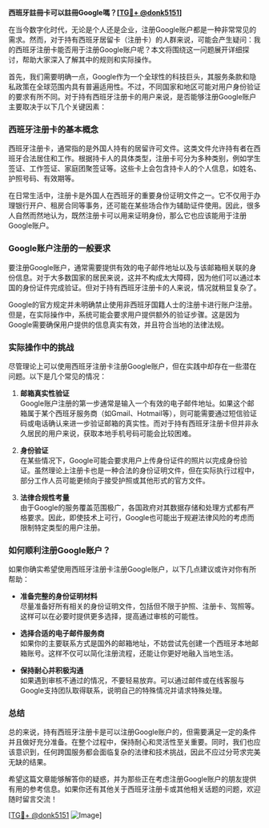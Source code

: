 **西班牙註冊卡可以註冊Google嗎？[[TG💪+ @donk5151](https://t.me/s/donk5151)]**

在当今数字化时代，无论是个人还是企业，注册Google账户都是一种非常常见的需求。然而，对于持有西班牙居留卡（注册卡）的人群来说，可能会产生疑问：我的西班牙注册卡能否用于注册Google账户呢？本文将围绕这一问题展开详细探讨，帮助大家深入了解其中的规则和实际操作。

首先，我们需要明确一点，Google作为一个全球性的科技巨头，其服务条款和隐私政策在全球范围内具有普遍适用性。不过，不同国家和地区可能对用户身份验证的要求有所不同。对于持有西班牙注册卡的用户来说，是否能够注册Google账户主要取决于以下几个关键因素：

### 西班牙注册卡的基本概念

西班牙注册卡，通常指的是外国人持有的居留许可文件。这类文件允许持有者在西班牙合法居住和工作。根据持卡人的具体类型，注册卡可分为多种类别，例如学生签证、工作签证、家庭团聚签证等。这些卡上会包含持卡人的个人信息，如姓名、护照号码、有效期等。

在日常生活中，注册卡是外国人在西班牙的重要身份证明文件之一。它不仅用于办理银行开户、租房合同等事务，还可能在某些场合作为辅助证件使用。因此，很多人自然而然地认为，既然注册卡可以用来证明身份，那么它也应该能用于注册Google账户。

### Google账户注册的一般要求

要注册Google账户，通常需要提供有效的电子邮件地址以及与该邮箱相关联的身份信息。对于大多数国家的居民来说，这并不构成太大障碍，因为他们可以通过本国的身份证件完成验证。但对于持有西班牙注册卡的人来说，情况就稍显复杂了。

Google的官方规定并未明确禁止使用非西班牙国籍人士的注册卡进行账户注册。但是，在实际操作中，系统可能会要求用户提供额外的验证步骤。这是因为Google需要确保用户提供的信息真实有效，并且符合当地的法律法规。

### 实际操作中的挑战

尽管理论上可以使用西班牙注册卡注册Google账户，但在实践中却存在一些潜在问题。以下是几个常见的情况：

1. **邮箱真实性验证**  
   Google账户注册的第一步通常是输入一个有效的电子邮件地址。如果这个邮箱属于某个西班牙服务商（如Gmail、Hotmail等），则可能需要通过短信验证码或电话确认来进一步验证邮箱的真实性。而对于持有西班牙注册卡但并非永久居民的用户来说，获取本地手机号码可能会比较困难。

2. **身份验证**  
   在某些情况下，Google可能会要求用户上传身份证件的照片以完成身份验证。虽然理论上注册卡也是一种合法的身份证明文件，但在实际执行过程中，部分工作人员可能更倾向于接受护照或其他形式的官方文件。

3. **法律合规性考量**  
   由于Google的服务覆盖范围极广，各国政府对其数据存储和处理方式都有严格要求。因此，即使技术上可行，Google也可能出于规避法律风险的考虑而限制特定类型的用户注册。

### 如何顺利注册Google账户？

如果你确实希望使用西班牙注册卡注册Google账户，以下几点建议或许对你有所帮助：

- **准备完整的身份证明材料**  
  尽量准备好所有相关的身份证明文件，包括但不限于护照、注册卡、驾照等。这样可以在必要时提供更多选择，提高通过审核的可能性。

- **选择合适的电子邮件服务商**  
  如果你的主要联系方式是国外的邮箱地址，不妨尝试先创建一个西班牙本地邮箱账号。这样不仅可以简化注册流程，还能让你更好地融入当地生活。

- **保持耐心并积极沟通**  
  如果遇到审核不通过的情况，不要轻易放弃。可以通过邮件或在线客服与Google支持团队取得联系，说明自己的特殊情况并请求特殊处理。

### 总结

总的来说，持有西班牙注册卡是可以注册Google账户的，但需要满足一定的条件并且做好充分准备。在整个过程中，保持耐心和灵活性至关重要。同时，我们也应该意识到，任何跨国服务都会面临复杂的法律和技术挑战，因此不应过分苛求完美无缺的结果。

希望这篇文章能够解答你的疑惑，并为那些正在考虑注册Google账户的朋友提供有用的参考信息。如果你还有其他关于西班牙注册卡或其他相关话题的问题，欢迎随时留言交流！

[[TG💪+ @donk5151](https://t.me/s/donk5151) ![Image](https://i.postimg.cc/rwNCRYN7/Snipaste-2025-04-30-17-27-05.png)]